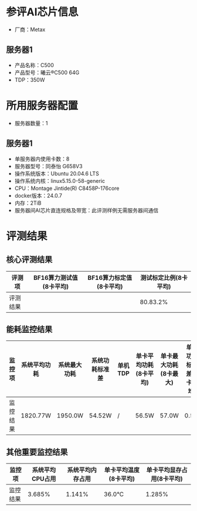 # 参评AI芯片信息

* 厂商：Metax

## 服务器1

- 产品名称：C500
- 产品型号：曦云®C500 64G
- TDP：350W

# 所用服务器配置

* 服务器数量：1

## 服务器1

* 单服务器内使用卡数：8
* 服务器型号：同泰怡 G658V3
* 操作系统版本：Ubuntu 20.04.6 LTS
* 操作系统内核：linux5.15.0-58-generic
* CPU：Montage Jintide(R) C8458P-176core
* docker版本：24.0.7
* 内存：2TiB
* 服务器间AI芯片直连规格及带宽：此评测样例无需服务器间通信

# 评测结果

## 核心评测结果

| 评测项  | BF16算力测试值(8卡平均) | BF16算力标定值(8卡平均) | 测试标定比例(8卡平均) |
| ---- | ---------------- | ---------------- | ------------- |
| 评测结果 |      |        | 80.83.2%         |

## 能耗监控结果

| 监控项  | 系统平均功耗 | 系统最大功耗 | 系统功耗标准差 | 单机TDP | 单卡平均功耗(8卡平均) | 单卡最大功耗(8卡最大) | 单卡功耗标准差(8卡平均) | 单卡TDP |
| ---- | ------------ | ------------ | ------------- | ----- | ------------- | ------------- | -------------- | ----- |
| 监控结果 | 1820.77W      | 1950.0W      | 54.52W        | /     | 56.5W        | 57.0W        | 0.5W          | 350W  |

## 其他重要监控结果

| 监控项  | 系统平均CPU占用 | 系统平均内存占用 | 单卡平均温度(8卡平均) | 单卡平均显存占用(8卡平均) |
| ---- | --------------- | -------------- | ------------- | --------------- |
| 监控结果 | 3.685%          | 1.141%         | 36.0°C       | 1.285%       |
